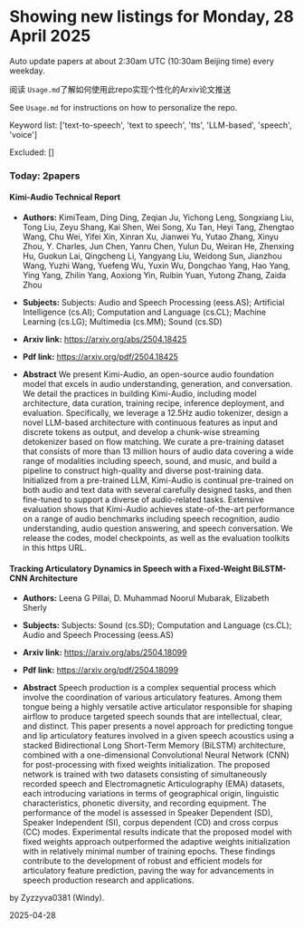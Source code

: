 # Showing new listings for Monday, 28 April 2025
Auto update papers at about 2:30am UTC (10:30am Beijing time) every weekday.


阅读 `Usage.md`了解如何使用此repo实现个性化的Arxiv论文推送

See `Usage.md` for instructions on how to personalize the repo. 


Keyword list: ['text-to-speech', 'text to speech', 'tts', 'LLM-based', 'speech', 'voice']


Excluded: []


### Today: 2papers 
#### Kimi-Audio Technical Report
 - **Authors:** KimiTeam, Ding Ding, Zeqian Ju, Yichong Leng, Songxiang Liu, Tong Liu, Zeyu Shang, Kai Shen, Wei Song, Xu Tan, Heyi Tang, Zhengtao Wang, Chu Wei, Yifei Xin, Xinran Xu, Jianwei Yu, Yutao Zhang, Xinyu Zhou, Y. Charles, Jun Chen, Yanru Chen, Yulun Du, Weiran He, Zhenxing Hu, Guokun Lai, Qingcheng Li, Yangyang Liu, Weidong Sun, Jianzhou Wang, Yuzhi Wang, Yuefeng Wu, Yuxin Wu, Dongchao Yang, Hao Yang, Ying Yang, Zhilin Yang, Aoxiong Yin, Ruibin Yuan, Yutong Zhang, Zaida Zhou
 - **Subjects:** Subjects:
Audio and Speech Processing (eess.AS); Artificial Intelligence (cs.AI); Computation and Language (cs.CL); Machine Learning (cs.LG); Multimedia (cs.MM); Sound (cs.SD)
 - **Arxiv link:** https://arxiv.org/abs/2504.18425

 - **Pdf link:** https://arxiv.org/pdf/2504.18425

 - **Abstract**
 We present Kimi-Audio, an open-source audio foundation model that excels in audio understanding, generation, and conversation. We detail the practices in building Kimi-Audio, including model architecture, data curation, training recipe, inference deployment, and evaluation. Specifically, we leverage a 12.5Hz audio tokenizer, design a novel LLM-based architecture with continuous features as input and discrete tokens as output, and develop a chunk-wise streaming detokenizer based on flow matching. We curate a pre-training dataset that consists of more than 13 million hours of audio data covering a wide range of modalities including speech, sound, and music, and build a pipeline to construct high-quality and diverse post-training data. Initialized from a pre-trained LLM, Kimi-Audio is continual pre-trained on both audio and text data with several carefully designed tasks, and then fine-tuned to support a diverse of audio-related tasks. Extensive evaluation shows that Kimi-Audio achieves state-of-the-art performance on a range of audio benchmarks including speech recognition, audio understanding, audio question answering, and speech conversation. We release the codes, model checkpoints, as well as the evaluation toolkits in this https URL.
#### Tracking Articulatory Dynamics in Speech with a Fixed-Weight BiLSTM-CNN Architecture
 - **Authors:** Leena G Pillai, D. Muhammad Noorul Mubarak, Elizabeth Sherly
 - **Subjects:** Subjects:
Sound (cs.SD); Computation and Language (cs.CL); Audio and Speech Processing (eess.AS)
 - **Arxiv link:** https://arxiv.org/abs/2504.18099

 - **Pdf link:** https://arxiv.org/pdf/2504.18099

 - **Abstract**
 Speech production is a complex sequential process which involve the coordination of various articulatory features. Among them tongue being a highly versatile active articulator responsible for shaping airflow to produce targeted speech sounds that are intellectual, clear, and distinct. This paper presents a novel approach for predicting tongue and lip articulatory features involved in a given speech acoustics using a stacked Bidirectional Long Short-Term Memory (BiLSTM) architecture, combined with a one-dimensional Convolutional Neural Network (CNN) for post-processing with fixed weights initialization. The proposed network is trained with two datasets consisting of simultaneously recorded speech and Electromagnetic Articulography (EMA) datasets, each introducing variations in terms of geographical origin, linguistic characteristics, phonetic diversity, and recording equipment. The performance of the model is assessed in Speaker Dependent (SD), Speaker Independent (SI), corpus dependent (CD) and cross corpus (CC) modes. Experimental results indicate that the proposed model with fixed weights approach outperformed the adaptive weights initialization with in relatively minimal number of training epochs. These findings contribute to the development of robust and efficient models for articulatory feature prediction, paving the way for advancements in speech production research and applications.


by Zyzzyva0381 (Windy). 


2025-04-28
